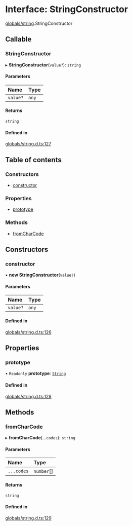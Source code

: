 # Interface: StringConstructor

[globals/string](../modules/globals_string.md).StringConstructor

## Callable

### StringConstructor

▸ **StringConstructor**(`value?`): `string`

#### Parameters

| Name | Type |
| :------ | :------ |
| `value?` | `any` |

#### Returns

`string`

#### Defined in

[globals/string.d.ts:127](https://github.com/luucyadmin/luucy-types/blob/5fee54b/globals/string.d.ts#L127)

## Table of contents

### Constructors

- [constructor](globals_string.StringConstructor.md#constructor)

### Properties

- [prototype](globals_string.StringConstructor.md#prototype)

### Methods

- [fromCharCode](globals_string.StringConstructor.md#fromcharcode)

## Constructors

### constructor

• **new StringConstructor**(`value?`)

#### Parameters

| Name | Type |
| :------ | :------ |
| `value?` | `any` |

#### Defined in

[globals/string.d.ts:126](https://github.com/luucyadmin/luucy-types/blob/5fee54b/globals/string.d.ts#L126)

## Properties

### prototype

• `Readonly` **prototype**: [`String`](../modules/globals_string.md#string)

#### Defined in

[globals/string.d.ts:128](https://github.com/luucyadmin/luucy-types/blob/5fee54b/globals/string.d.ts#L128)

## Methods

### fromCharCode

▸ **fromCharCode**(...`codes`): `string`

#### Parameters

| Name | Type |
| :------ | :------ |
| `...codes` | `number`[] |

#### Returns

`string`

#### Defined in

[globals/string.d.ts:129](https://github.com/luucyadmin/luucy-types/blob/5fee54b/globals/string.d.ts#L129)
